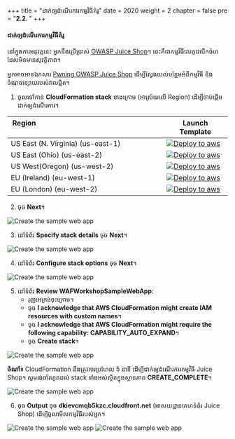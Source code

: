 +++
title = "ដាក់ឲ្យដំណើរការកម្មវិធីគំរូ"
date = 2020
weight = 2
chapter = false
pre = "<b>2.2. </b>"
+++

#### ដាក់ឲ្យដំណើរការកម្មវិធីគំរូ

នៅក្នុងការអនុវត្តនេះ អ្នកនឹងប្រើប្រាស់ [OWASP Juice Shop](https://owasp.org/www-project-juice-shop/)។ នេះគឺជាកម្មវិធីវេបកូដបើកចំហដែលមិនមានសុវត្ថិភាព។

អ្នកអាចអានឯកសារ [Pwning OWASP Juice Shop](https://pwning.owasp-juice.shop/) ដើម្បីស្វែងយល់បន្ថែមអំពីកម្មវិធី និងចំណុចខ្សោយរបស់វាលម្អិត។

1. ចូលទៅកាន់ **CloudFormation stack** ខាងក្រោម (អាស្រ័យលើ Region) ដើម្បីចាប់ផ្តើមដាក់ឲ្យដំណើរការ។

| Region &nbsp; &nbsp; &nbsp; &nbsp; &nbsp; &nbsp; &nbsp; &nbsp; &nbsp;&nbsp; &nbsp; &nbsp; &nbsp; &nbsp; &nbsp; &nbsp; &nbsp; &nbsp; &nbsp; &nbsp; &nbsp; &nbsp;&nbsp; &nbsp; &nbsp; &nbsp; &nbsp; &nbsp; &nbsp; &nbsp;&nbsp; &nbsp; &nbsp; &nbsp; &nbsp; &nbsp; | Launch Template                                                                                                                                                                                                                                                                                             |
| --------------------------------------------------------------------------------------------------------------------------------------------------------------------------------------------------------------------------------------------------------------- | ----------------------------------------------------------------------------------------------------------------------------------------------------------------------------------------------------------------------------------------------------------------------------------------------------------- |
| US East (N. Virginia) (us-east-1)                                                                                                                                                                                                                               | [![Deploy to aws](/images/deploytoaws.png?width=10pc)](https://console.aws.amazon.com/cloudformation/home?region=us-east-1#/stacks/new?stackName=WAFWorkshopSampleWebApp&templateURL=https%3a%2f%2faws-waf-workshop-v2-us-east-1.s3.us-east-1.amazonaws.com%2faws-waf-v2-workshop%2flatest%2fmain.template) |
| US East (Ohio) (us-east-2)                                                                                                                                                                                                                                      | [![Deploy to aws](/images/deploytoaws.png?width=10pc)](https://console.aws.amazon.com/cloudformation/home?region=us-east-2#/stacks/new?stackName=WAFWorkshopSampleWebApp&templateURL=https%3a%2f%2faws-waf-workshop-v2-us-east-2.s3.us-east-2.amazonaws.com%2faws-waf-v2-workshop%2flatest%2fmain.template) |
| US West(Oregon) (us-west-2)                                                                                                                                                                                                                                     | [![Deploy to aws](/images/deploytoaws.png?width=10pc)](https://console.aws.amazon.com/cloudformation/home?region=us-west-2#/stacks/new?stackName=WAFWorkshopSampleWebApp&templateURL=https%3a%2f%2faws-waf-workshop-v2-us-west-2.s3.us-west-2.amazonaws.com%2faws-waf-v2-workshop%2flatest%2fmain.template) |
| EU (Ireland) (eu-west-1)                                                                                                                                                                                                                                        | [![Deploy to aws](/images/deploytoaws.png?width=10pc)](https://console.aws.amazon.com/cloudformation/home?region=eu-west-1#/stacks/new?stackName=WAFWorkshopSampleWebApp&templateURL=https%3a%2f%2faws-waf-workshop-v2-eu-west-1.s3.eu-west-1.amazonaws.com%2faws-waf-v2-workshop%2flatest%2fmain.template) |
| EU (London) (eu-west-2)                                                                                                                                                                                                                                         | [![Deploy to aws](/images/deploytoaws.png?width=10pc)](https://console.aws.amazon.com/cloudformation/home?region=eu-west-2#/stacks/new?stackName=WAFWorkshopSampleWebApp&templateURL=https%3a%2f%2faws-waf-workshop-v2-eu-west-2.s3.eu-west-2.amazonaws.com%2faws-waf-v2-workshop%2flatest%2fmain.template) |

2. ចុច **Next**។

![Create the sample web app](/images/2-prepare/2.2-createthesamplewebapp/createthesamplewebapp-001.png?featherlight=false&width=90pc)

3. នៅទំព័រ **Specify stack details** ចុច **Next**។

![Create the sample web app](/images/2-prepare/2.2-createthesamplewebapp/createthesamplewebapp-002.png?featherlight=false&width=90pc)

4. នៅទំព័រ **Configure stack options** ចុច **Next**។

![Create the sample web app](/images/2-prepare/2.2-createthesamplewebapp/createthesamplewebapp-003.png?featherlight=false&width=90pc)

5. នៅទំព័រ **Review WAFWorkshopSampleWebApp**:
   - រុញអេក្រង់ចុះក្រោម។
   - ចុច **I acknowledge that AWS CloudFormation might create IAM resources with custom names**។
   - ចុច **I acknowledge that AWS CloudFormation might require the following capability: CAPABILITY_AUTO_EXPAND**។
   - ចុច **Create stack**។

![Create the sample web app](/images/2-prepare/2.2-createthesamplewebapp/createthesamplewebapp-004.png?featherlight=false&width=90pc)

**ចំណាំ៖** CloudFormation នឹងត្រូវការប្រហែល 5 នាទី ដើម្បីដាក់ឲ្យដំណើរការកម្មវិធី Juice Shop។ សូមរង់ចាំរហូតដល់ stack ទាំងអស់ស្ថិតក្នុងស្ថានភាព **CREATE_COMPLETE**។

![Create the sample web app](/images/2-prepare/2.2-createthesamplewebapp/createthesamplewebapp-005.png?featherlight=false&width=90pc)

6. ចុច **Output** ចុច **dkievcmqb5kzc.cloudfront.net** (អាសយដ្ឋានគេហទំព័រ Juice Shop) ដើម្បីចូលមើលកម្មវិធីរបស់អ្នក។

![Create the sample web app](/images/2-prepare/2.2-createthesamplewebapp/createthesamplewebapp-006.png?featherlight=false&width=90pc)
![Create the sample web app](/images/2-prepare/2.2-createthesamplewebapp/createthesamplewebapp-007.png?featherlight=false&width=90pc)